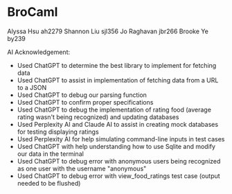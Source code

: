 # BroCaml
Alyssa Hsu ah2279
Shannon Liu sjl356
Jo Raghavan jbr266
Brooke Ye by239

AI Acknowledgement:
- Used ChatGPT to determine the best library to implement for fetching data
- Used ChatGPT to assist in implementation of fetching data from a URL to a JSON
- Used ChatGPT to debug our parsing function
- Used ChatGPT to confirm proper specifications
- Used ChatGPT to debug the implementation of rating food (average rating wasn't being recognized) and updating databases
- Used Perplexity AI and Claude AI to assist in creating mock databases for testing displaying ratings
- Used Perplexity AI for help simulating command-line inputs in test cases
- Used ChatGPT with help understanding how to use Sqlite and modify our data in the terminal
- Used ChatGPT to debug error with anonymous users being recognized as one user with the username "anonymous"
- Used ChatGPT to debug error with view_food_ratings test case (output needed to be flushed)